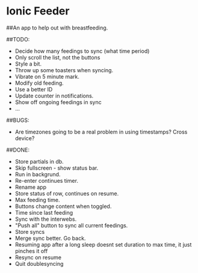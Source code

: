 Ionic Feeder
=====================

##An app to help out with breastfeeding.

##TODO:

* Decide how many feedings to sync (what time period)
* Only scroll the list, not the buttons
* Style a bit.
* Throw up some toasters when syncing.
* Vibrate on 5 minute mark.
* Modify old feeding.
* Use a better ID
* Update counter in notifications.
* Show off ongoing feedings in sync
* ...

##BUGS:
* Are timezones going to be a real problem in using timestamps? Cross device?

##DONE:
* Store partials in db.
* Skip fullscreen - show status bar.
* Run in backgrund.
* Re-enter continues timer.
* Rename app
* Store status of row, continues on resume.
* Max feeding time.
* Buttons change content when toggled.
* Time since last feeding
* Sync with the interwebs.
* "Push all" button to sync all current feedings.
* Store syncs
* Merge sync better. Go back. 
* Resuming app after a long sleep doesnt set duration to max time, it just pinches it off
* Resync on resume
* Quit doublesyncing

